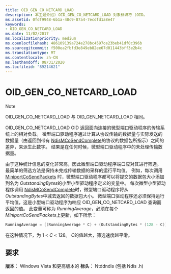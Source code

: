 ```yaml
---
title: OID_GEN_CO_NETCARD_LOAD
description: 本主题介绍) OID_GEN_CO_NETCARD_LOAD 对象标识符 (OID。
ms.assetid: 0fdf9948-6b1a-48c9-87a4-7ecdfd1a8e47
keywords:
- OID_GEN_CO_NETCARD_LOAD
ms.date: 11/02/2017
ms.localizationpriority: medium
ms.openlocfilehash: 486109139a724e278bc4597ce23beb41df0c396b
ms.sourcegitcommit: f500ea2fbfd3e849eb82ee67d011443bff3e2b4c
ms.translationtype: MT
ms.contentlocale: zh-CN
ms.lasthandoff: 08/31/2020
ms.locfileid: "89214621"
---
```

# <a name="oid_gen_co_netcard_load"></a>OID_GEN_CO_NETCARD_LOAD

> [!NOTE]
> OID_GEN_CO_NETCARD_LOAD 与 OID_GEN_NETCARD_LOAD 相同。

OID_GEN_CO_NETCARD_LOAD OID 返回面向连接的微型端口驱动程序的传输系统上的相对负载。 微型端口驱动程序通过计算从协议传输的数据量与实际发送的数据量（由返回到带有 [NdisMCoSendComplete](/previous-versions/windows/hardware/network/ff553475(v=vs.85))的协议的数据包所指示）之间的差异，来派生此数字。 结果是在任何时候，微型端口驱动程序中的未处理传输数据量。

由于这种统计信息的变化非常高，因此微型端口驱动程序端口应对其进行筛选。 最简单的筛选方法是保持未完成传输数据的采样的运行平均值。 例如，每次调用 [MiniportCoSendPackets](/previous-versions/windows/hardware/network/ff549426(v=vs.85)) 时，微型端口驱动程序都可以将提交的数据包大小添加到名为 *OutstandingBytes*的小型小型驱动程序定义的变量中。 每次微型小型驱动程序调用 [NdisMCoSendComplete](/previous-versions/windows/hardware/network/ff553475(v=vs.85))时，微型端口驱动程序将从 *OutstandingBytes*中减去返回的数据包大小。 微型端口驱动程序还必须保持运行平均值，这是小型端口驱动程序为响应 OID_GEN_CO_NETCARD_LOAD 查询而返回的值。 此变量可称为 *RunningAverage*，必须在每个 *MiniportCoSendPackets*上更新，如下所示：

```c++
RunningAverage = [(RunningAverage * C) + (OutstandingBytes * (128 - C))] / 128;
```
在这种情况下，为 1 \< *C* \< 128。 *C*的值越大，筛选速度越平滑。

## <a name="requirements"></a>要求

**版本**： Windows Vista 和更高版本的 **标头**： Ntddndis (包括 Ndis .h) 